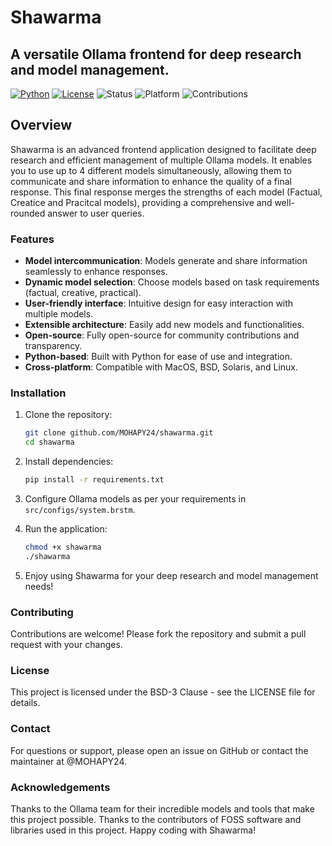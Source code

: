 # Shawarma
## A versatile Ollama frontend for deep research and model management.

[![Python](https://img.shields.io/badge/python-3.13.7-yellow.svg)](https://www.python.org/downloads/release/python-3137/)
[![License](https://img.shields.io/\:license-BSD%202-blue.svg)](LICENSE)
![Status](https://img.shields.io/badge/status-Production--Ready-success.svg)
![Platform](https://img.shields.io/badge/platform-cross--platform-lightgrey.svg)
![Contributions](https://img.shields.io/badge/contributions-welcome-brightgreen.svg)

## Overview
Shawarma is an advanced frontend application designed to facilitate deep research and efficient management of multiple Ollama models. It enables you to use up to 4 different models simultaneously, allowing them to communicate and share information to enhance the quality of a final response. This final response merges the strengths of each model (Factual, Creatice and Pracitcal models), providing a comprehensive and well-rounded answer to user queries.

### Features
- **Model intercommunication**: Models generate and share information seamlessly to enhance responses.
- **Dynamic model selection**: Choose models based on task requirements (factual, creative, practical).
- **User-friendly interface**: Intuitive design for easy interaction with multiple models.
- **Extensible architecture**: Easily add new models and functionalities.
- **Open-source**: Fully open-source for community contributions and transparency.
- **Python-based**: Built with Python for ease of use and integration.
- **Cross-platform**: Compatible with MacOS, BSD, Solaris, and Linux.

### Installation
1. Clone the repository:
   ```bash
   git clone github.com/MOHAPY24/shawarma.git
   cd shawarma
   ```

2. Install dependencies:
   ```bash
   pip install -r requirements.txt
   ```
3. Configure Ollama models as per your requirements in `src/configs/system.brstm`.
4. Run the application:
   ```bash
   chmod +x shawarma
   ./shawarma
   ```
5. Enjoy using Shawarma for your deep research and model management needs!

### Contributing
Contributions are welcome! Please fork the repository and submit a pull request with your changes.

### License
This project is licensed under the BSD-3 Clause - see the LICENSE file for details.


### Contact
For questions or support, please open an issue on GitHub or contact the maintainer at @MOHAPY24.

### Acknowledgements
Thanks to the Ollama team for their incredible models and tools that make this project possible.
Thanks to the contributors of FOSS software and libraries used in this project.
Happy coding with Shawarma!

